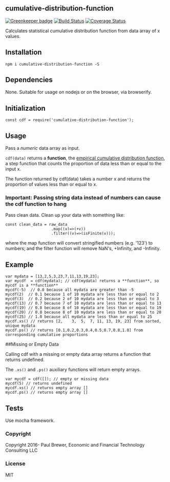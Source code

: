 cumulative-distribution-function
----------

[![Greenkeeper badge](https://badges.greenkeeper.io/DrPaulBrewer/cumulative-distribution-function.svg)](https://greenkeeper.io/)
[![Build Status](https://travis-ci.org/DrPaulBrewer/cumulative-distribution-function.svg?branch=master)](https://travis-ci.org/DrPaulBrewer/cumulative-distribution-function)
[![Coverage Status](https://coveralls.io/repos/github/DrPaulBrewer/cumulative-distribution-function/badge.svg?branch=master)](https://coveralls.io/github/DrPaulBrewer/cumulative-distribution-function?branch=master)

Calculates statistical cumulative distribution function from data array of x values.

## Installation

`npm i cumulative-distribution-function -S`

## Dependencies

None.  Suitable for usage on nodejs or on the browser, via browserify.

## Initialization

`const cdf = require('cumulative-distribution-function');`

## Usage

Pass a *numeric* data array as input.  

`cdf(data)` returns a **function**, the [empirical cumulative distribution function](https://en.wikipedia.org/wiki/Empirical_distribution_function),
a step function that counts the proportion of data less than or equal to the input x.

The function returned by cdf(data) takes a number x and returns the proportion of values less than or equal to x.  

### Important: Passing string data instead of numbers can cause the cdf function to hang

Pass clean data. Clean up your data with something like:

```
const clean_data = raw_data
                    .map((v)=>(+v))
                    .filter((v)=>(isFinite(v)));
```

where the map function will convert stringified numbers (e.g. '123') to numbers;
and the filter function will remove NaN's, +Infinity, and -Infinity.

## Example

```
var mydata = [13,2,5,3,23,7,11,13,19,23];
var mycdf  = cdf(mydata); // cdf(mydata) returns a **function**, so mycdf is a **function**
mycdf(-5)  // 0.0 because all mydata are greater than -5
mycdf(2)  // 0.1 because 1 of 10 mydata are less than or equal to 2
mycdf(3)  // 0.2 because 2 of 10 mydata are less than or equal to 3
mycdf(13) // 0.7 because 7 of 10 mydata are less than or equal to 13
mycdf(19) // 0.8 because 8 of 10 mydata are less than or equal to 19
mycdf(20) // 0.8 because 8 of 10 mydata are less than or equal to 20
mycdf(25) // 1.0 because all mydata are less than or equal to 25
mycdf.xs() // returns [2,    3,  5,  7, 11, 13, 19, 23] from sorted, unique mydata
mycdf.ps() // returns [0.1,0.2,0.3,0.4,0.5,0.7,0.8,1.0] from corresponding cumulative proportions
```

##Missing or Empty Data

Calling cdf with a missing or empty data array returns a function that returns undefined.

The `.xs()` and `.ps()` auxiliary functions will return empty arrays.  

```
var mycdf = cdf([]); // empty or missing data
mycdf(5) // returns undefined 
mycdf.xs() // returns empty array []
mycdf.ps() // returns empty array []
```

## Tests

Use mocha framework.

### Copyright

Copyright 2016- Paul Brewer, Economic and Financial Technology Consulting LLC

### License

MIT

